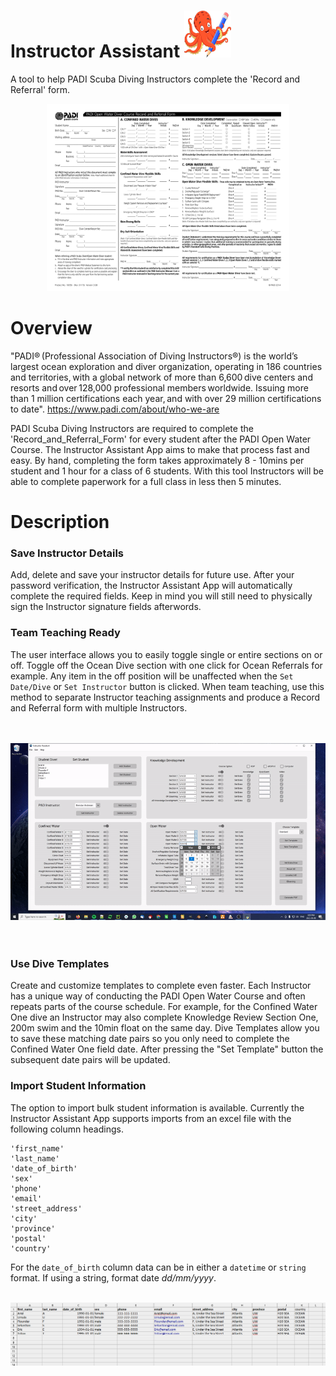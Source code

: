 # Instructor Assistant  <img src="assets/logo.png" height="75">

A tool to help PADI Scuba Diving Instructors complete the 'Record and Referral' form.

<div align="center">
<img src="assets/Record_and_Referral_Form-1.png" height="300">
</div>
  

# Overview

"PADI® (Professional Association of Diving Instructors®) is the world’s largest ocean exploration and diver organization, operating in 186 countries and territories, with a global network of more than 6,600 dive centers and resorts and over 128,000 professional members worldwide. Issuing more than 1 million certifications each year, and with over 29 million certifications to date". https://www.padi.com/about/who-we-are

PADI Scuba Diving Instructors are required to complete the 'Record_and_Referral_Form' for every student after the PADI Open Water Course. The Instructor Assistant App aims to make that process fast and easy. By hand, completing the form takes approximately 8 - 10mins per student and 1 hour for a class of 6 students. With this tool Instructors will be able to complete paperwork for a full class in less then 5 minutes. 


# Description

### Save Instructor Details 

Add, delete and save your instructor details for future use.  After your password verification, the Instructor Assistant App will automatically complete the required fields.  Keep in mind you will still need to physically sign the Instructor signature fields afterwords.  

### Team Teaching Ready

The user interface allows you to easily toggle single or entire sections on or off.  Toggle off the Ocean Dive section with one click for Ocean Referrals for example.  Any item in the off position will be unaffected when the `Set Date/Dive` or `Set Instructor` button is clicked.  When team teaching, use this method to separate Instructor teaching assignments and produce a Record and Referral form with multiple Instructors.  

<br>
<br>
<div align="center">
<img src="assets/screengif.gif">
</div>
<br>
<br>

### Use Dive Templates

Create and customize templates to complete even faster.  Each Instructor has a unique way of conducting the PADI Open Water Course and often repeats parts of the course schedule.  For example, for the Confined Water One dive an Instructor may also complete Knowledge Review Section One, 200m swim and the 10min float on the same day.  Dive Templates allow you to save these matching date pairs so you only need to complete the Confined Water One field date.  After pressing the "Set Template" button the subsequent date pairs will be updated.

### Import Student Information
The option to import bulk student information is available.  Currently the Instructor Assistant App supports imports from an excel file with the following column headings.

```
'first_name' 
'last_name'
'date_of_birth' 
'sex'
'phone' 
'email'
'street_address'
'city'
'province'
'postal'
'country'
```

For the `date_of_birth` column data can be in either a `datetime` or `string` format.  If using a string, format date *dd/mm/yyyy*.  
<br>
<div align="center">
<img src="assets/student_import_example.png">
</div>


    



  
